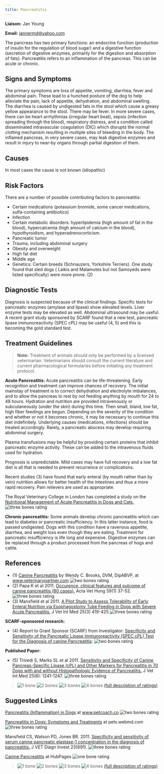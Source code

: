 ```yaml
---
title: Pancreatitis
---
```

**Liaison:** Jan Young

**Email:** [jannermd@yahoo.com](mailto:jannermd@yahoo.com)

The pancreas has two primary functions: an endocrine function
(production of insulin for the regulation of blood sugar) and a
digestive function (secretion of digestive enzymes, primarily for the
digestion and absorption of fats). Pancreatitis refers to an
inflammation of the pancreas. This can be acute or chronic.

## Signs and Symptoms

The primary symptoms are loss of appetite, vomiting, diarrhea, fever and
abdominal pain. These lead to a hunched posture of the dog to help
alleviate the pain, lack of appetite, dehydration, and abdominal
swelling. The diarrhea is caused by undigested fats in the stool which
cause a greasy yellow appearance to the stool. There may be fever. In
more severe cases, there can be heart arrhythmias (irregular heart
beat), sepsis (infection spreading through the blood), respiratory
distress, and a condition called disseminated intravascular coagulation
(DIC) which disrupts the normal clotting mechanism resulting in multiple
sites of  bleeding in the body. The inflamed pancreas, in very severe
cases, may leak digestive enzymes and result in injury to near-by organs
through partial digestion of them.

## Causes

In most cases the cause is not known (idiopathic)

## Risk Factors

There are a number of possible contributing factors to pancreatitis:

* Certain medications (potassium bromide, some cancer medications,
  sulfa-containing antibiotics)
* Infection
* Certain metabolic disorders: hyperlipidemia (high amount of fat in
  the blood), hypercalcemia (high amount of calcium in the blood),
  hypothyroidism, and hyperadrenocorticism.
* Pancreatic tumor
* Trauma, including abdominal surgery
* Obesity and overweight
* High fat diet
* Middle age
* Genetics: Certain breeds (Schnauzers, Yorkshire Terriers). One study
  found that sled dogs ( Laikis and Malamutes but not Samoyeds were
  listed specifically) were more prone. (2)

## Diagnostic Tests

Diagnosis is suspected because of the clinical findings. Specific tests
for pancreatic enzymes (amylase and lipase) show elevated levels. Liver
enzyme tests may be elevated as well. Abdominal ultrasound may be
useful. A recent grant study sponsored by SCARF found that a new test,
pancreatic lipase immunoreactivity (SPEC cPL) may be useful (4, 5) and
this is becoming the gold standard test.

## Treatment Guidelines

> **Note:** Treatment of animals should only be performed by a licensed
> veterinarian. Veterinarians should consult the current literature and
> current pharmacological formularies before initiating any treatment
> protocol.

**Acute Pancreatitis:** Acute pancreatitis can be life-threatening.
Early recognition and treatment can improve chances of recovery. The
initial mainstay of treatment is to correct dehydration and electrolyte
imbalances, and to allow the pancreas to rest by not feeding anything by
mouth for 24 to 48 hours.  Hydration and nutrition are provided
intravenously or subcutaneously (under the skin) during this time. Then
small, bland, low fat, high fiber feedings are begun. Depending on the
severity of the condition and whether or not it becomes chronic, it may
be necessary to continue this diet indefinitely. Underlying causes
(medications, infections) should be treated accordingly. Rarely, a
pancreatic abscess may develop requiring abdominal surgery.

Plasma transfusions may be helpful by providing certain proteins that
inhibit pancreatic enzyme activity. These can be added to the
intravenous fluids used for hydration.

Prognosis is unpredictable. Mild cases may have full recovery and a low
fat diet is all that is needed to prevent recurrence or complications.

Recent studies (3) have found that early enteral (by mouth rather than
by vein) nutrition allows for better health of the intestines and thus a
more rapid recovery. Pain relievers are used as appropriate.

The  Royal Veterinary College in London has completed a study on the
[Nutritional Management of Acute Pancreatitis in Dogs and
Cats. ](https://pubmed.ncbi.nlm.nih.gov/24690138/)![three
bones
rating](/img/3-bones.gif)

**Chronic pancreatitis:** Some animals develop chronic pancreatitis
which can lead to diabetes or pancreatic insufficiency. In this latter
instance, food is passed undigested. Dogs with this condition have a
ravenous appetite, diarrhea, and weight loss even though they are
eating. Treatment for pancreatic insufficiency is life long and
expensive. Digestive enzymes can be replaced through a product processed
from the pancreas of hogs and cattle.

## References

* (1) [Canine
  Pancreatitis](http://www.veterinarypartner.com/Content.plx?P=A&A=2214)
  by Wendy C. Brooks, DVM, DipABVP, at www.veterinarypartner.com ![two
  bones
  rating](/img/2-bones.gif)
* (2) Papa K et al 2011.  [Occurence, clinical features and outcome of
  canine pancreatitis (80
  cases).](http://www.ncbi.nlm.nih.gov/pubmed/21354940)
  Acta Vet Hung 59(1) 37-52. ![three bones
  rating](/img/3-bones.gif)
* (3) Mansfield et al 2011.  [A Pilot Study to Assess Tolerability of Early
  Enteral Nutrition via Esophagostomy Tube Feeding in Dogs with Severe
  Acute
  Pancreatitis.](http://www.ncbi.nlm.nih.gov/pubmed/21418318)
  J Vet Int Med 25(3) 419-425 ![three bones
  rating](/img/3-bones.gif)

**SCARF-sponsored research:**

* (4) Report to Grant Sponsor (SCARF) from
  Investigator: [Specificity and Sensitivity of the Pancreatic
  Lipase Immunoreactivity (SPEC cPL) Test for the Diagnosis of canine
  Pancreatitis](/research/current-studies/akcchf-grant-1227-a):
  ![two bones
  rating](/img/2-bones.gif)

**Published Paper:**

* (5) Trivedi S, Marks SL et al 2011.  [Sensitivity and
  Specificity of Canine Pancreas-Specific Lipase (cPL) and Other Markers
  for Pancreatitis in 70 Dogs with and without Histopathologic Evidence of
  Pancreatitis.](https://onlinelibrary.wiley.com/doi/full/10.1111/j.1939-1676.2011.00793.x)
  J Vet Int Med 25(6): 1241-1247.  ![three bones
  rating](/img/3-bones.gif)

> ![1 bone](/img/1-bone.gif)
> ![2 bones](/img/2-bones.gif)
> ![3 bones](/img/3-bones.gif)
> ![4 bones](/img/4-bones.gif)
> [(full description of ratings)](/diseases/ratings-what-do-they-mean)

## Suggested Links

[Pancreatitis (Inflammation) in
Dogs](https://www.petcoach.co/article/pancreatitis-inflammation-in-dogs/)
at www.petcoach.co  ![two bones
rating](/img/2-bones.gif)

[Pancreatitis in Dogs:  Symptoms and
Treatments](http://pets.webmd.com/dogs/dog-pancreatitis-symptoms-and-treatment)
at pets.webmd.com ![three bones
rating](/img/3-bones.gif)

Mansfield  CS, Watson PD, Jones BR.  2011.  [Specificity and sensitivity
of serum canine pancreatic elastase-1 concentration in the diagnosis of
pancreatitis.](http://vdi.sagepub.com/content/23/4/691.full.pdf)
J VET Diagn Invest 23(691).  ![three bones
rating](/img/3-bones.gif)

[Canine
Pancreatitis](http://shelleycetin.hubpages.com/hub/Canine-Pancreatitis)
at HubPages ![one bone
rating](/img/1-bone.gif)

> ![1 bone](/img/1-bone.gif)
> ![2 bones](/img/2-bones.gif)
> ![3 bones](/img/3-bones.gif)
> ![4 bones](/img/4-bones.gif)
> [(full description of ratings)](/diseases/ratings-what-do-they-mean)